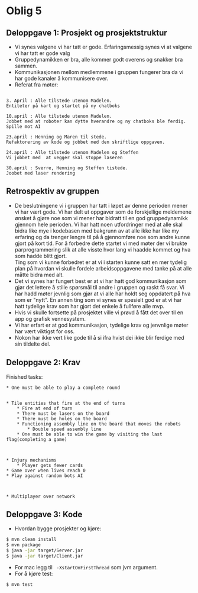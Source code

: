 # Oblig 5

## Deloppgave 1:  Prosjekt og prosjektstruktur 
-	Vi synes valgene vi har tatt er gode. Erfaringsmessig synes vi at valgene vi har tatt er 
    gode valg 
-	Gruppedynamikken er bra, alle kommer godt overens og snakker bra sammen. 
-	Kommunikasjonen mellom medlemmene i gruppen fungerer bra da vi har gode kanaler å kommunisere over. 
-	Referat fra møter: 
```

3. April : Alle tilstede utenom Madelen. 
Entiteter på kart og startet på ny chatboks 

10.april : Alle tilstede utenom Madelen. 
Jobbet med at roboter kan dytte hverandre og ny chatboks ble ferdig. Spille mot AI

23.april : Henning og Maren til stede. 
Refaktorering av kode og jobbet med den skriftlige oppgaven.

24.april : Alle tilstede utenom Madelen og Steffen
Vi jobbet med  at vegger skal stoppe laseren

30.april : Sverre, Henning og Steffen tistede.
Joobet med laser rendering

```
## Retrospektiv av gruppen
* De beslutningene vi i gruppen har tatt i løpet av denne perioden mener vi har vært gode. Vi har delt ut oppgaver som de 
forskjellige meldemene ønsket å gjøre noe som vi mener har bidratt til en god gruppedynamikk gjennom hele perioden.
Vi har hatt noen utfordringer med at alle skal bidra like mye i kodebasen med bakgrunn av at alle ikke har like my erfaring 
og da trenger lengre til på å gjennomføre noe som andre kunne gjort på kort tid. For å forbedre dette startet vi med møter der 
vi brukte parprogrammering slik at alle visste hvor lang vi haadde kommet og hva som hadde blitt gjort.  
Ting som vi kunne forbedret er at vi i starten kunne satt en mer tydelig plan på hvordan vi skulle fordele arbeidsoppgavene
med tanke på at alle måtte bidra med alt. 
* Det vi synes har fungert best er at vi har hatt god kommunikasjon som gjør det lettere å stille spørsmål til andre i gruppen og raskt få svar.
Vi har hadd møter jevnlig som gjør at vi alle har holdt seg oppdatert på hva som er "nytt". En annen ting som vi synes er 
spesielt god er at vi har hatt 
tydelige krav som har gjort det enkele å fullføre alle mvp. 
* Hvis vi skulle fortsette på prosjektet ville vi prøvd å fått det over til en app og grafisk vennesystem. 
* Vi har erfart er at god kommunikasjon, tydelige krav og jenvnlige møter har vært viktigst for oss.
* Nokon har ikke vert like gode til å si ifra hvist dei ikke blir ferdige med sin tildelte del.

## Deloppgave 2: Krav

Finished tasks:

	* One must be able to play a complete round


	* Tile entities that fire at the end of turns 
		* Fire at end of turn
		* There must be lasers on the board
		* There must be holes on the board
		* Functioning assembly line on the board that moves the robots
			* Double speed assembly line
		* One must be able to win the game by visiting the last flag(completing a game)



	* Injury mechanisms
		* Player gets fewer cards
	* Game over when lives reach 0
	* Play against random bots AI



	* Multiplayer over network


## Deloppgave 3: Kode 
-	Hvordan bygge prosjekter og kjøre: 
```bash 
$ mvn clean install 
$ mvn package 
$ java -jar target/Server.jar
$ java -jar target/Client.jar
```
-	For mac legg til ``` -XstartOnFirstThread``` som jvm argument.
-	For å kjøre test:
```bash 
$ mvn test
```

